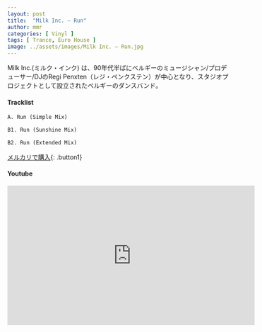 ```yaml
---
layout: post
title:  "Milk Inc. – Run"
author: mmr
categories: [ Vinyl ]
tags: [ Trance, Euro House ]
image: ../assets/images/Milk Inc. – Run.jpg
---
```


Milk Inc.(ミルク・インク) は、90年代半ばにベルギーのミュージシャン/プロデューサー/DJのRegi Penxten（レジ・ペンクステン）が中心となり、スタジオプロジェクトとして設立されたベルギーのダンスバンド。

#### Tracklist
```md
A. Run (Simple Mix)

B1. Run (Sunshine Mix)

B2. Run (Extended Mix)
```

[メルカリで購入](https://jp.mercari.com/item/m87709676358?afid=6142608987){: .button1}

#### Youtube
<iframe width="560" height="315" src="https://www.youtube.com/embed/NYu8-lhanfg?si=wGi45NXc7SvWsUml" title="YouTube video player" frameborder="0" allow="accelerometer; autoplay; clipboard-write; encrypted-media; gyroscope; picture-in-picture; web-share" referrerpolicy="strict-origin-when-cross-origin" allowfullscreen></iframe>